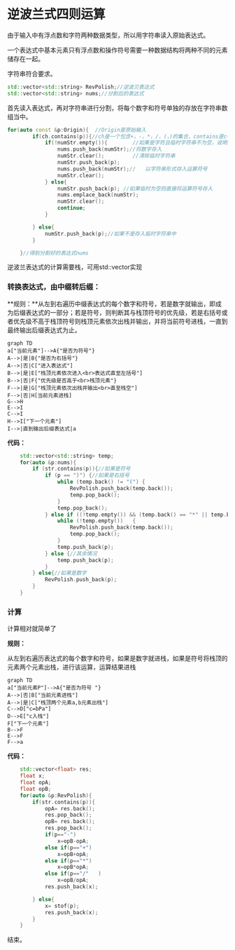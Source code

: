 # 逆波兰式四则运算

由于输入中有浮点数和字符两种数据类型，所以用字符串读入原始表达式。

一个表达式中基本元素只有浮点数和操作符号需要一种数据结构将两种不同的元素储存在一起。

字符串符合要求。

````c++
std::vector<std::string> RevPolish;//逆波兰表达式
std::vector<std::string> nums;//分割后的表达式
````

首先读入表达式，再对字符串进行分割，将每个数字和符号单独的存放在字符串数组当中。

````c++
for(auto const &p:Origin){	//Origin是原始输入
        if(ch.contains(p)){//ch是一个包含+，-，*，/，(，)的集合，contains是c++20的新特性，此步骤用来判断是否为字符
            if(!numStr.empty()){		//如果是字符且临时字符串不为空，说明上一个数字已经结束
                nums.push_back(numStr);//将数字存入
                numStr.clear();			//清除临时字符串
                numStr.push_back(p);	
                nums.push_back(numStr);//	以字符串形式存入运算符号
                numStr.clear();
            } else{
                numStr.push_back(p); //如果临时为空则直接将运算符号存入
                nums.emplace_back(numStr);
                numStr.clear();
                continue;
            }

        } else{
            numStr.push_back(p);//如果不是存入临时字符串中
        }

    }//得到分割好的表达式nums
````

逆波兰表达式的计算需要栈，可用std::vector实现

### 转换表达式，由中缀转后缀：

​	**规则：**从左到右遍历中缀表达式的每个数字和符号，若是数字就输出，即成为后缀表达式的一部分；若是符号，则判断其与栈顶符号的优先级，若是右括号或者优先级不高于栈顶符号则栈顶元素依次出栈并输出，并将当前符号进栈，一直到最终输出后缀表达式为止。

````mermaid
graph TD
a["当前元素"]-->A{"是否为符号"}
A-->|是|B{"是否为右括号"}
A-->|否|C["进入表达式"]
B-->|是|E["栈顶元素依次进入<br>表达式直至左括号"]
B-->|否|F{"优先级是否高于<br>栈顶元素"}
F-->|是|G["栈顶元素依次出栈并输出<br>直至栈空"]
F-->|否|H[当前元素进栈]
G-->H
E-->I
C-->I
H-->I["下一个元素"]
I-->|直到输出后缀表达式|a
````

**代码：**

````c++
    std::vector<std::string> temp;
    for(auto &p:nums){
        if (str.contains(p)){//如果是符号
            if (p == ")") {//如果是右括号
                while (temp.back() != "(") {
                    RevPolish.push_back(temp.back());
                    temp.pop_back();
                }
                temp.pop_back();
            } else if ((!temp.empty()) && (temp.back() == "*" || temp.back() == "/") && (p == "+" || p == "-")) 			{//如果优先级高于栈顶
                while (!temp.empty())   {
                    RevPolish.push_back(temp.back());
                    temp.pop_back();
                }
                temp.push_back(p);
            } else {//其余情况
                temp.push_back(p);
            }
        } else{//如果是数字
            RevPolish.push_back(p);
        }
    }
````





### **计算**

计算相对就简单了

**规则：**

从左到右遍历表达式的每个数字和符号，如果是数字就进栈，如果是符号将栈顶的元素两个元素出栈，进行该运算，运算结果进栈

````mermaid
graph TD
a["当前元素P"]-->A{"是否为符号 "}
A-->|否|B["当前元素进栈"]
A-->|是|C["栈顶两个元素a,b元素出栈"]
C-->D["c=bPa"]
D-->E["c入栈"]
F["下一个元素"]
B-->F
E-->F
F-->a
````

**代码：**

````c++
    std::vector<float> res;
    float x;
    float opA;
    float opB;
    for(auto &p:RevPolish){
        if(str.contains(p)){
            opA= res.back();
            res.pop_back();
            opB= res.back();
            res.pop_back();
            if(p=="-")
                x=opB-opA;
            else if(p=="+")
                x=opB+opA;
            else if(p=="*")
                x=opB*opA;
            else if(p=="/"   )
                x=opB/opA;
            res.push_back(x);

        } else{
            x= stof(p);
            res.push_back(x);
        }
    }
````

结束。
